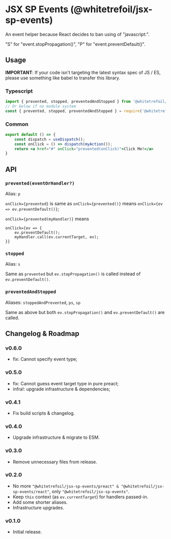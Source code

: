 JSX SP Events (@whitetrefoil/jsx-sp-events)
==================================================

An event helper because React decides to ban using of "javascript:".

"S" for "event.stopPropagation()", "P" for "event.preventDefault()".

Usage
---------

**IMPORTANT**: If your code isn't targeting the latest syntax spec of JS / ES,
please use something like babel to transfer this library.

### Typescript

```jsx
import { prevented, stopped, preventedAndStopped } from '@whitetrefoil/jsx-sp-events';
// Or below if no module system
const { prevented, stopped, preventedAndStopped } = require('@whitetrefoil/jsx-sp-events');
```

### Common

```jsx
export default () => {
    const dispatch = useDispatch();
    const onClick = () => dispatch(myAction());
    return <a href="#" onClick="prevented(onClick)">Click Me!</a>
}
```

API
---

### `prevented(eventOrHandler?)`

Alias: `p`

`onClick={prevented}` is same as `onClick={prevented()}` means
`onClick={ev => ev.preventDefault()}`;

`onClick={prevented(myHandler)}` means
```
onClick={ev => {
    ev.preventDefault();
    myHandler.call(ev.currentTarget, ev);
}}
```

### `stopped`

Alias: `s`

Same as `prevented` but `ev.stopPropagation()` is called instead of `ev.preventDefault()`.

### `preventedAndStopped`

Aliases: `stoppedAndPrevented`, `ps`, `sp`

Same as above but both `ev.stopPropagation()` and `ev.preventDefault()` are called.

Changelog & Roadmap
-------------------

### v0.6.0

* fix: Cannot specify event type;

### v0.5.0

* fix: Cannot guess event target type in pure preact;
* infra!: upgrade infrastructure & dependencies;

### v0.4.1

* Fix build scripts & changelog.

### v0.4.0

* Upgrade infrastructure & migrate to ESM.

### v0.3.0

* Remove unnecessary files from release.

### v0.2.0

* No more `"@whitetrefoil/jsx-sp-events/preact" & "@whitetrefoil/jsx-sp-events/react"`,
  only `"@whitetrefoil/jsx-sp-events"`.
* Keep `this` context (as `ev.currentTarget`) for handlers passed-in.
* Add some shorter aliases.
* Infrastructure upgrades.

### v0.1.0

* Initial release.
